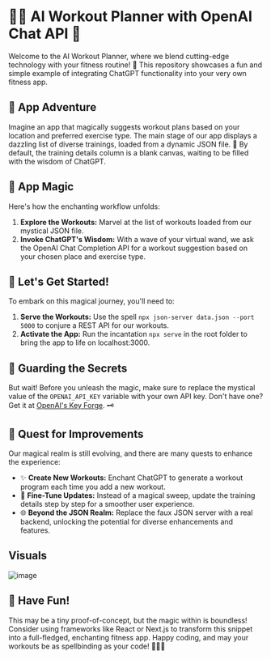 # 🏋️‍♂️ AI Workout Planner with OpenAI Chat API 🤖

Welcome to the AI Workout Planner, where we blend cutting-edge technology with your fitness routine! 💪 This repository showcases a fun and simple example of integrating ChatGPT functionality into your very own fitness app.

## 🚀 App Adventure

Imagine an app that magically suggests workout plans based on your location and preferred exercise type. The main stage of our app displays a dazzling list of diverse trainings, loaded from a dynamic JSON file. 🌟 By default, the training details column is a blank canvas, waiting to be filled with the wisdom of ChatGPT.

## 🌈 App Magic

Here's how the enchanting workflow unfolds:
1. **Explore the Workouts:** Marvel at the list of workouts loaded from our mystical JSON file.
2. **Invoke ChatGPT's Wisdom:** With a wave of your virtual wand, we ask the OpenAI Chat Completion API for a workout suggestion based on your chosen place and exercise type.

## 🎉 Let's Get Started!

To embark on this magical journey, you'll need to:
1. **Serve the Workouts:** Use the spell `npx json-server data.json --port 5000` to conjure a REST API for our workouts.
2. **Activate the App:** Run the incantation `npx serve` in the root folder to bring the app to life on localhost:3000.

## 🔐 Guarding the Secrets

But wait! Before you unleash the magic, make sure to replace the mystical value of the `OPENAI_API_KEY` variable with your own API key. Don't have one? Get it at [OpenAI's Key Forge](https://platform.openai.com/account/api-keys). 🗝️

## 🚀 Quest for Improvements

Our magical realm is still evolving, and there are many quests to enhance the experience:
- ✨ **Create New Workouts:** Enchant ChatGPT to generate a workout program each time you add a new workout.
- 🔄 **Fine-Tune Updates:** Instead of a magical sweep, update the training details step by step for a smoother user experience.
- 🌐 **Beyond the JSON Realm:** Replace the faux JSON server with a real backend, unlocking the potential for diverse enhancements and features.

## Visuals 

![image](https://github.com/sndr157/openai/assets/127830026/0ef304a9-d0c0-4c17-a0c3-97ffa0ed3b34)


## 🌟 Have Fun!

This may be a tiny proof-of-concept, but the magic within is boundless! Consider using frameworks like React or Next.js to transform this snippet into a full-fledged, enchanting fitness app. Happy coding, and may your workouts be as spellbinding as your code! 🧙‍♂️✨
